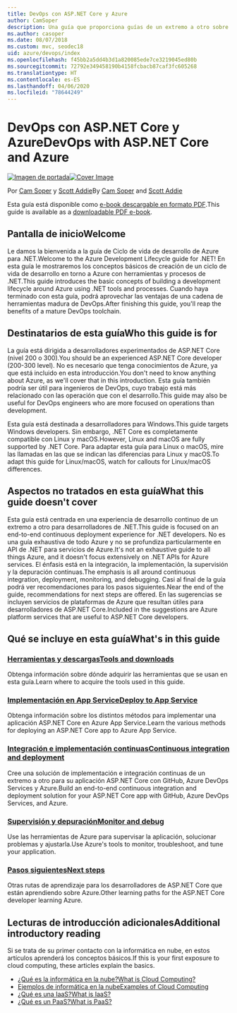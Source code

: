 ```yaml
---
title: DevOps con ASP.NET Core y Azure
author: CamSoper
description: Una guía que proporciona guías de un extremo a otro sobre cómo crear una canalización de DevOps para una aplicación ASP.NET Core hospedada en Azure.
ms.author: casoper
ms.date: 08/07/2018
ms.custom: mvc, seodec18
uid: azure/devops/index
ms.openlocfilehash: f45bb2a5dd4b3d1a820085ede7ce3219045ed80b
ms.sourcegitcommit: 72792e349458190b4158fcbacb87caf3fc605268
ms.translationtype: HT
ms.contentlocale: es-ES
ms.lasthandoff: 04/06/2020
ms.locfileid: "78644249"
---
```

# <a name="devops-with-aspnet-core-and-azure"></a><span data-ttu-id="b2653-103">DevOps con ASP.NET Core y Azure</span><span class="sxs-lookup"><span data-stu-id="b2653-103">DevOps with ASP.NET Core and Azure</span></span>

<span data-ttu-id="b2653-104">[![Imagen de portada](./media/cover-large.png)](https://aka.ms/devopsbook)</span><span class="sxs-lookup"><span data-stu-id="b2653-104">[![Cover Image](./media/cover-large.png)](https://aka.ms/devopsbook)</span></span>

<span data-ttu-id="b2653-105">Por [Cam Soper](https://twitter.com/camsoper) y [Scott Addie](https://twitter.com/scottaddie)</span><span class="sxs-lookup"><span data-stu-id="b2653-105">By [Cam Soper](https://twitter.com/camsoper) and [Scott Addie](https://twitter.com/scottaddie)</span></span>

<span data-ttu-id="b2653-106">Esta guía está disponible como [e-book descargable en formato PDF](https://aka.ms/devopsbook).</span><span class="sxs-lookup"><span data-stu-id="b2653-106">This guide is available as a [downloadable PDF e-book](https://aka.ms/devopsbook).</span></span>

## <a name="welcome"></a><span data-ttu-id="b2653-107">Pantalla de inicio</span><span class="sxs-lookup"><span data-stu-id="b2653-107">Welcome</span></span> 

<span data-ttu-id="b2653-108">Le damos la bienvenida a la guía de Ciclo de vida de desarrollo de Azure para .NET.</span><span class="sxs-lookup"><span data-stu-id="b2653-108">Welcome to the Azure Development Lifecycle guide for .NET!</span></span> <span data-ttu-id="b2653-109">En esta guía le mostraremos los conceptos básicos de creación de un ciclo de vida de desarrollo en torno a Azure con herramientas y procesos de .NET.</span><span class="sxs-lookup"><span data-stu-id="b2653-109">This guide introduces the basic concepts of building a development lifecycle around Azure using .NET tools and processes.</span></span> <span data-ttu-id="b2653-110">Cuando haya terminado con esta guía, podrá aprovechar las ventajas de una cadena de herramientas madura de DevOps.</span><span class="sxs-lookup"><span data-stu-id="b2653-110">After finishing this guide, you'll reap the benefits of a mature DevOps toolchain.</span></span>

## <a name="who-this-guide-is-for"></a><span data-ttu-id="b2653-111">Destinatarios de esta guía</span><span class="sxs-lookup"><span data-stu-id="b2653-111">Who this guide is for</span></span>

<span data-ttu-id="b2653-112">La guía está dirigida a desarrolladores experimentados de ASP.NET Core (nivel 200 o 300).</span><span class="sxs-lookup"><span data-stu-id="b2653-112">You should be an experienced ASP.NET Core developer (200-300 level).</span></span> <span data-ttu-id="b2653-113">No es necesario que tenga conocimientos de Azure, ya que está incluido en esta introducción.</span><span class="sxs-lookup"><span data-stu-id="b2653-113">You don't need to know anything about Azure, as we'll cover that in this introduction.</span></span> <span data-ttu-id="b2653-114">Esta guía también podría ser útil para ingenieros de DevOps, cuyo trabajo está más relacionado con las operación que con el desarrollo.</span><span class="sxs-lookup"><span data-stu-id="b2653-114">This guide may also be useful for DevOps engineers who are more focused on operations than development.</span></span>

<span data-ttu-id="b2653-115">Esta guía está destinada a desarrolladores para Windows.</span><span class="sxs-lookup"><span data-stu-id="b2653-115">This guide targets Windows developers.</span></span> <span data-ttu-id="b2653-116">Sin embargo, .NET Core es completamente compatible con Linux y macOS.</span><span class="sxs-lookup"><span data-stu-id="b2653-116">However, Linux and macOS are fully supported by .NET Core.</span></span> <span data-ttu-id="b2653-117">Para adaptar esta guía para Linux o macOS, mire las llamadas en las que se indican las diferencias para Linux y macOS.</span><span class="sxs-lookup"><span data-stu-id="b2653-117">To adapt this guide for Linux/macOS, watch for callouts for Linux/macOS differences.</span></span>

## <a name="what-this-guide-doesnt-cover"></a><span data-ttu-id="b2653-118">Aspectos no tratados en esta guía</span><span class="sxs-lookup"><span data-stu-id="b2653-118">What this guide doesn't cover</span></span>

<span data-ttu-id="b2653-119">Esta guía está centrada en una experiencia de desarrollo continuo de un extremo a otro para desarrolladores de .NET.</span><span class="sxs-lookup"><span data-stu-id="b2653-119">This guide is focused on an end-to-end continuous deployment experience for .NET developers.</span></span> <span data-ttu-id="b2653-120">No es una guía exhaustiva de todo Azure y no se profundiza particularmente en API de .NET para servicios de Azure.</span><span class="sxs-lookup"><span data-stu-id="b2653-120">It's not an exhaustive guide to all things Azure, and it doesn't focus extensively on .NET APIs for Azure services.</span></span> <span data-ttu-id="b2653-121">El énfasis está en la integración, la implementación, la supervisión y la depuración continuas.</span><span class="sxs-lookup"><span data-stu-id="b2653-121">The emphasis is all around continuous integration, deployment, monitoring, and debugging.</span></span> <span data-ttu-id="b2653-122">Casi al final de la guía podrá ver recomendaciones para los pasos siguientes.</span><span class="sxs-lookup"><span data-stu-id="b2653-122">Near the end of the guide, recommendations for next steps are offered.</span></span> <span data-ttu-id="b2653-123">En las sugerencias se incluyen servicios de plataformas de Azure que resultan útiles para desarrolladores de ASP.NET Core.</span><span class="sxs-lookup"><span data-stu-id="b2653-123">Included in the suggestions are Azure platform services that are useful to ASP.NET Core developers.</span></span>

## <a name="whats-in-this-guide"></a><span data-ttu-id="b2653-124">Qué se incluye en esta guía</span><span class="sxs-lookup"><span data-stu-id="b2653-124">What's in this guide</span></span>

### <a name="tools-and-downloads"></a>[<span data-ttu-id="b2653-125">Herramientas y descargas</span><span class="sxs-lookup"><span data-stu-id="b2653-125">Tools and downloads</span></span>](xref:azure/devops/tools-and-downloads)

<span data-ttu-id="b2653-126">Obtenga información sobre dónde adquirir las herramientas que se usan en esta guía.</span><span class="sxs-lookup"><span data-stu-id="b2653-126">Learn where to acquire the tools used in this guide.</span></span>

### <a name="deploy-to-app-service"></a>[<span data-ttu-id="b2653-127">Implementación en App Service</span><span class="sxs-lookup"><span data-stu-id="b2653-127">Deploy to App Service</span></span>](xref:azure/devops/deploy-to-app-service)

<span data-ttu-id="b2653-128">Obtenga información sobre los distintos métodos para implementar una aplicación ASP.NET Core en Azure App Service.</span><span class="sxs-lookup"><span data-stu-id="b2653-128">Learn the various methods for deploying an ASP.NET Core app to Azure App Service.</span></span>

### <a name="continuous-integration-and-deployment"></a>[<span data-ttu-id="b2653-129">Integración e implementación continuas</span><span class="sxs-lookup"><span data-stu-id="b2653-129">Continuous integration and deployment</span></span>](xref:azure/devops/cicd)

<span data-ttu-id="b2653-130">Cree una solución de implementación e integración continuas de un extremo a otro para su aplicación ASP.NET Core con GitHub, Azure DevOps Services y Azure.</span><span class="sxs-lookup"><span data-stu-id="b2653-130">Build an end-to-end continuous integration and deployment solution for your ASP.NET Core app with GitHub, Azure DevOps Services, and Azure.</span></span>

### <a name="monitor-and-debug"></a>[<span data-ttu-id="b2653-131">Supervisión y depuración</span><span class="sxs-lookup"><span data-stu-id="b2653-131">Monitor and debug</span></span>](xref:azure/devops/monitor)

<span data-ttu-id="b2653-132">Use las herramientas de Azure para supervisar la aplicación, solucionar problemas y ajustarla.</span><span class="sxs-lookup"><span data-stu-id="b2653-132">Use Azure's tools to monitor, troubleshoot, and tune your application.</span></span>

### <a name="next-steps"></a>[<span data-ttu-id="b2653-133">Pasos siguientes</span><span class="sxs-lookup"><span data-stu-id="b2653-133">Next steps</span></span>](xref:azure/devops/next-steps)

<span data-ttu-id="b2653-134">Otras rutas de aprendizaje para los desarrolladores de ASP.NET Core que están aprendiendo sobre Azure.</span><span class="sxs-lookup"><span data-stu-id="b2653-134">Other learning paths for the ASP.NET Core developer learning Azure.</span></span>

## <a name="additional-introductory-reading"></a><span data-ttu-id="b2653-135">Lecturas de introducción adicionales</span><span class="sxs-lookup"><span data-stu-id="b2653-135">Additional introductory reading</span></span>

<span data-ttu-id="b2653-136">Si se trata de su primer contacto con la informática en nube, en estos artículos aprenderá los conceptos básicos.</span><span class="sxs-lookup"><span data-stu-id="b2653-136">If this is your first exposure to cloud computing, these articles explain the basics.</span></span>

* [<span data-ttu-id="b2653-137">¿Qué es la informática en la nube?</span><span class="sxs-lookup"><span data-stu-id="b2653-137">What is Cloud Computing?</span></span>](https://azure.microsoft.com/overview/what-is-cloud-computing/)
* [<span data-ttu-id="b2653-138">Ejemplos de informática en la nube</span><span class="sxs-lookup"><span data-stu-id="b2653-138">Examples of Cloud Computing</span></span>](https://azure.microsoft.com/overview/examples-of-cloud-computing/)
* [<span data-ttu-id="b2653-139">¿Qué es una IaaS?</span><span class="sxs-lookup"><span data-stu-id="b2653-139">What is IaaS?</span></span>](https://azure.microsoft.com/overview/what-is-iaas/)
* [<span data-ttu-id="b2653-140">¿Qué es un PaaS?</span><span class="sxs-lookup"><span data-stu-id="b2653-140">What is PaaS?</span></span>](https://azure.microsoft.com/overview/what-is-paas/)
